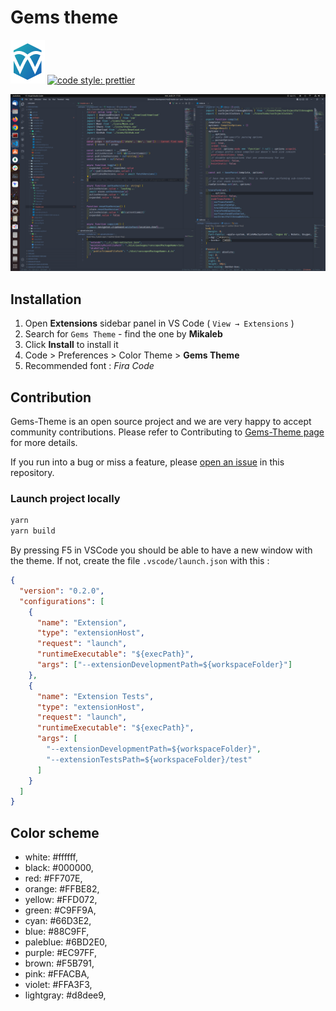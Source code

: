 # Gems theme

![Logo Small](https://raw.githubusercontent.com/Mikaleb/Gems-Theme/main/assets/logo_small.png)
[![code style: prettier](https://img.shields.io/badge/code_style-prettier-ff69b4.svg?style=flat-square)](https://github.com/prettier/prettier)

![Preview](https://raw.githubusercontent.com/Mikaleb/Gems-Theme/main/assets/screenshot.png)

## Installation

1. Open **Extensions** sidebar panel in VS Code ( `View → Extensions` )
2. Search for `Gems Theme` - find the one by **Mikaleb**
3. Click **Install** to install it
4. Code > Preferences > Color Theme > **Gems Theme**
5. Recommended font : _Fira Code_

## Contribution

Gems-Theme is an open source project and we are very happy to accept community contributions. Please refer to Contributing to [Gems-Theme page](https://github.com/Mikaleb/Gems-Theme/blob/main/CONTRIBUTING.md) for more details.

If you run into a bug or miss a feature, please [open an issue](https://github.com/Mikaleb/Gems-Theme/issues) in this repository.

### Launch project locally

```bash
yarn
yarn build
```

By pressing F5 in VSCode you should be able to have a new window with the theme. If not, create the file `.vscode/launch.json` with this :

```json
{
  "version": "0.2.0",
  "configurations": [
    {
      "name": "Extension",
      "type": "extensionHost",
      "request": "launch",
      "runtimeExecutable": "${execPath}",
      "args": ["--extensionDevelopmentPath=${workspaceFolder}"]
    },
    {
      "name": "Extension Tests",
      "type": "extensionHost",
      "request": "launch",
      "runtimeExecutable": "${execPath}",
      "args": [
        "--extensionDevelopmentPath=${workspaceFolder}",
        "--extensionTestsPath=${workspaceFolder}/test"
      ]
    }
  ]
}
```

## Color scheme

<!-- todo : generate it auto via github action ? -->

- white: #ffffff,
- black: #000000,
- red: #FF707E,
- orange: #FFBE82,
- yellow: #FFD072,
- green: #C9FF9A,
- cyan: #66D3E2,
- blue: #88C9FF,
- paleblue: #6BD2E0,
- purple: #EC97FF,
- brown: #F5B791,
- pink: #FFACBA,
- violet: #FFA3F3,
- lightgray: #d8dee9,
